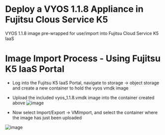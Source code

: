 # Deploy a VYOS 1.1.8 Appliance in Fujitsu Clous Service K5
VYOS 1.1.8 image pre-wrapped for use/import into Fujitsu Cloud Service K5 IaaS

# Image Import Process - Using Fujitsu K5 IaaS Portal
 - Log into the Fujitsu K5 IaaS Portal, navigate to storage -> object storage and create a new container to hold the vyos vmdk image
 - Upload the included vyos_1.1.8.vmdk image into the container created above 
![image](https://user-images.githubusercontent.com/9472095/36319170-f9d3bb68-1339-11e8-8666-451e6dd18d1b.png)

 - Now select Import/Export -> VMImport, and select the container where the image has just been uploaded
 
 

![image](https://user-images.githubusercontent.com/9472095/36319260-46e6f690-133a-11e8-8a4e-45c1c5d51edf.png)
